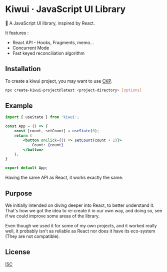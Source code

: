 # Kiwui &middot; JavaScript UI Library

🥝 A JavaScript UI library, inspired by React.

It features :

- React API - Hooks, Fragments, memo...
- Concurrent Mode
- Fast keyed reconciliation algorithm

## Installation

To create a kiwui project, you may want to use [CKP](https://www.npmjs.com/package/create-kiwui-project).

```bash
npx create-kiwui-project@latest <project-directory> [options]
```

## Example

```jsx
import { useState } from 'kiwui';

const App = () => {
    const [count, setCount] = useState(0);
    return (
        <button onClick={() => setCount(count + 1)}>
            Count: {count}
        </button>
    );
}

export default App;
```

Having the same API as React, it works exactly the same.

## Purpose

We initially intended on diving deeper into React, to better understand it.
That's how we got the idea to re-create it in our own way, and doing so, see if we could improve some areas of the library.

Even though we used it for some of my own projects, and it worked really well, it probably isn't as reliable as React nor does it have its eco-system (They are not compatible).

## License

[ISC](./LICENSE)